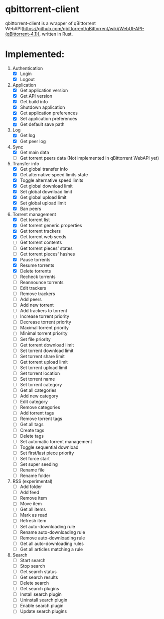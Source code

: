 # qbittorrent-client
qbittorrent-client is a wrapper of qBittorrent WebAPI(https://github.com/qbittorrent/qBittorrent/wiki/WebUI-API-(qBittorrent-4.1)), written in Rust.

# Implemented:
1. Authentication
    - [x] Login
    - [x] Logout
2. Application
    - [x] Get application version
    - [x] Get API version
    - [x] Get build info
    - [x] Shutdown application
    - [x] Get application preferences
    - [x] Set application preferences
    - [x] Get default save path
3. Log
    - [x] Get log
    - [x] Get peer log
4. Sync
    - [x] Get main data
    - [ ] Get torrent peers data (Not implemented in qBittorrent WebAPI yet)
5. Transfer info
    - [x] Get global transfer info
    - [x] Get alternative speed limits state
    - [x] Toggle alternative speed limits
    - [x] Get global download limit
    - [x] Set global download limit
    - [x] Get global upload limit
    - [x] Set global upload limit
    - [x] Ban peers
6. Torrent management
    - [x] Get torrent list
    - [x] Get torrent generic properties
    - [x] Get torrent trackers
    - [x] Get torrent web seeds
    - [ ] Get torrent contents
    - [ ] Get torrent pieces' states
    - [ ] Get torrent pieces' hashes
    - [x] Pause torrents
    - [x] Resume torrents
    - [x] Delete torrents
    - [ ] Recheck torrents
    - [ ] Reannounce torrents
    - [ ] Edit trackers
    - [ ] Remove trackers
    - [ ] Add peers
    - [ ] Add new torrent
    - [ ] Add trackers to torrent
    - [ ] Increase torrent priority
    - [ ] Decrease torrent priority
    - [ ] Maximal torrent priority
    - [ ] Minimal torrent priority
    - [ ] Set file priority
    - [ ] Get torrent download limit
    - [ ] Set torrent download limit
    - [ ] Set torrent share limit
    - [ ] Get torrent upload limit
    - [ ] Set torrent upload limit
    - [ ] Set torrent location
    - [ ] Set torrent name
    - [ ] Set torrent category
    - [ ] Get all categories
    - [ ] Add new category
    - [ ] Edit category
    - [ ] Remove categories
    - [ ] Add torrent tags
    - [ ] Remove torrent tags
    - [ ] Get all tags
    - [ ] Create tags
    - [ ] Delete tags
    - [ ] Set automatic torrent management
    - [ ] Toggle sequential download
    - [ ] Set first/last piece priority
    - [ ] Set force start
    - [ ] Set super seeding
    - [ ] Rename file
    - [ ] Rename folder
7. RSS (experimental)
    - [ ] Add folder
    - [ ] Add feed
    - [ ] Remove item
    - [ ] Move item
    - [ ] Get all items
    - [ ] Mark as read
    - [ ] Refresh item
    - [ ] Set auto-downloading rule
    - [ ] Rename auto-downloading rule
    - [ ] Remove auto-downloading rule
    - [ ] Get all auto-downloading rules
    - [ ] Get all articles matching a rule
8. Search
    - [ ] Start search
    - [ ] Stop search
    - [ ] Get search status
    - [ ] Get search results
    - [ ] Delete search
    - [ ] Get search plugins
    - [ ] Install search plugin
    - [ ] Uninstall search plugin
    - [ ] Enable search plugin
    - [ ] Update search plugins
